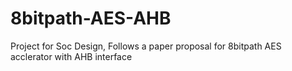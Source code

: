 # 8bitpath-AES-AHB
Project for Soc Design, Follows a paper proposal for 8bitpath AES acclerator with AHB interface
